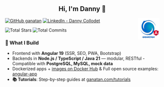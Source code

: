 <h2 align="center">Hi, I'm Danny 👋</h2>


<img src="./ui/ganatan-about-github.png" align="right" width="70" height="70" alt="logo ganatan">

[![GitHub ganatan](https://img.shields.io/github/followers/ganatan?label=follow&style=social)](https://github.com/ganatan)
[![LinkedIn - Danny Collodet](https://img.shields.io/badge/LinkedIn-Danny-blue?style=social&logo=linkedin)](https://www.linkedin.com/in/dannyganatan)

![Total Stars](https://img.shields.io/badge/Total%20Stars-1.5k-blue?style=flat-square&logo=github)
![Total Commits](https://img.shields.io/badge/Total%20Commits%20(2025)-976-blue?style=flat-square&logo=git)

### 🧩 What I Build


- Frontend with **Angular 19** (SSR, SEO, PWA, Bootstrap)
- Backends in **Node.js / TypeScript / Java 21** — modular, RESTful - Compatible with **PostgreSQL, MySQL, mock data**
- Dockerized apps + [images on Docker Hub](https://hub.docker.com/u/ganatan) & Full open source examples: [angular-app](https://github.com/ganatan/angular-app)
- **📚 Tutorials**: Step-by-step guides at [ganatan.com/tutorials](https://www.ganatan.com/tutorials)  

